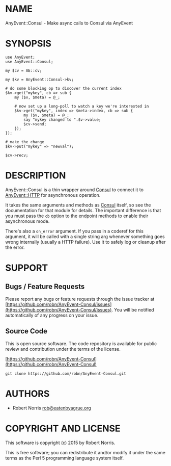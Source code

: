 # NAME

AnyEvent::Consul - Make async calls to Consul via AnyEvent

# SYNOPSIS

    use AnyEvent;
    use AnyEvent::Consul;
    
    my $cv = AE::cv;
    
    my $kv = AnyEvent::Consul->kv;

    # do some blocking op to discover the current index
    $kv->get("mykey", cb => sub { 
        my ($v, $meta) = @_;
    
        # now set up a long-poll to watch a key we're interested in
        $kv->get("mykey", index => $meta->index, cb => sub {
            my ($v, $meta) = @_;
            say "mykey changed to ".$v->value;
            $cv->send;
        });
    });
    
    # make the change
    $kv->put("mykey" => "newval");
    
    $cv->recv;

# DESCRIPTION

AnyEvent::Consul is a thin wrapper around [Consul](https://metacpan.org/pod/Consul) to connect it to
[AnyEvent::HTTP](https://metacpan.org/pod/AnyEvent::HTTP) for asynchronous operation.

It takes the same arguments and methods as [Consul](https://metacpan.org/pod/Consul) itself, so see the
documentation for that module for details. The important difference is that you
must pass the `cb` option to the endpoint methods to enable their asynchronous
mode.

There's also a `on_error` argument. If you pass in a coderef for this
argument, it will be called with a single string arg whenever something goes
wrong internally (usually a HTTP failure). Use it to safely log or cleanup
after the error.

# SUPPORT

## Bugs / Feature Requests

Please report any bugs or feature requests through the issue tracker
at [https://github.com/robn/AnyEvent-Consul/issues](https://github.com/robn/AnyEvent-Consul/issues).
You will be notified automatically of any progress on your issue.

## Source Code

This is open source software. The code repository is available for
public review and contribution under the terms of the license.

[https://github.com/robn/AnyEvent-Consul](https://github.com/robn/AnyEvent-Consul)

    git clone https://github.com/robn/AnyEvent-Consul.git

# AUTHORS

- Robert Norris <rob@eatenbyagrue.org>

# COPYRIGHT AND LICENSE

This software is copyright (c) 2015 by Robert Norris.

This is free software; you can redistribute it and/or modify it under
the same terms as the Perl 5 programming language system itself.
